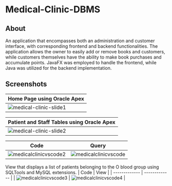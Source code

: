 # Medical-Clinic-DBMS
## About
An application that encompasses both an administration and customer interface, with corresponding frontend and backend functionalities. The application allows the owner to easily add or remove books and customers, while customers themselves have the ability to make book purchases and accumulate points. JavaFX was employed to handle the frontend, while Java was utilized for the backend implementation.
## Screenshots
| Home Page using Oracle Apex  |
| ------------- |
| ![medical-clinic-slide1](https://github.com/sanjithsivajilingam/Medical-Clinic-DBMS/assets/100434687/e5673acf-491c-4ccb-971f-6a37a9185f4a)  |

| Patient and Staff Tables using Oracle Apex |
| ------------- |
| ![medical-clinic-slide2](https://github.com/sanjithsivajilingam/Medical-Clinic-DBMS/assets/100434687/9555d1f0-db34-4f41-a4aa-1e396de6b4bb)  |

| Code  | Query |
| ------------- | ------------- |
| ![medicalclinicvscode2](https://github.com/sanjithsivajilingam/Medical-Clinic-DBMS/assets/100434687/ce8eafb6-2b4f-47cc-87d5-4997280c0e67)  | ![medicalclinicvscode](https://github.com/sanjithsivajilingam/Medical-Clinic-DBMS/assets/100434687/596a82f0-3031-4b93-8236-66cbe28bc5af)  |

View that displays a list of patients belonging to the O blood group using SQLTools and MySQL extensions.
| Code  | View |
| ------------- | ------------- |
| ![medicalclinicvscode3](https://github.com/sanjithsivajilingam/Medical-Clinic-DBMS/assets/100434687/306659d5-86f7-4c24-8df2-f1b4ee3d83d5)  | ![medicalclinicvscode4](https://github.com/sanjithsivajilingam/Medical-Clinic-DBMS/assets/100434687/de5b8a7d-3cbf-4b10-8399-6360978f89fb)  |
